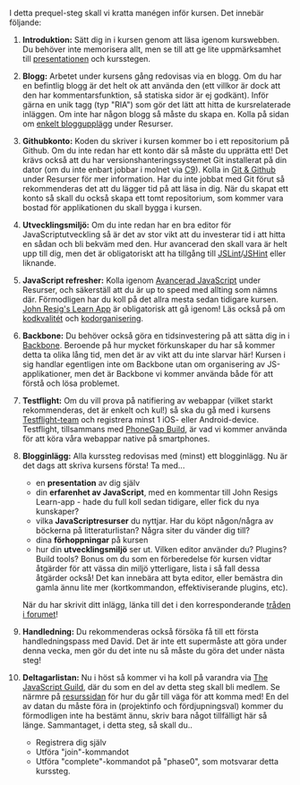 I detta prequel-steg skall vi kratta manégen inför kursen. Det innebär följande:


1.  **Introduktion:** Sätt dig in i kursen genom att läsa igenom kurswebben. Du behöver inte memorisera allt, men se till att ge lite uppmärksamhet till [presentationen][12] och kursstegen.
1.  **Blogg:** Arbetet under kursens gång redovisas via en blogg. Om du har en befintlig blogg är det helt ok att använda den (ett villkor är dock att den har kommentarsfunktion, så statiska sidor är ej godkänt). Inför gärna en unik tagg (typ "RIA") som gör det lätt att hitta de kursrelaterade inläggen. Om inte har någon blogg så måste du skapa en. Kolla på sidan om [enkelt bloggupplägg][1] under Resurser.
2.  **Githubkonto:** Koden du skriver i kursen kommer bo i ett repositorium på Github. Om du inte redan har ett konto där så måste du upprätta ett! Det krävs också att du har versionshanteringssystemet Git installerat på din dator (om du inte enbart jobbar i molnet via [C9][2]). Kolla in [Git &amp; Github][3] under Resurser för mer information. Har du inte jobbat med Git förut så rekommenderas det att du lägger tid på att läsa in dig. När du skapat ett konto så skall du också skapa ett tomt repositorium, som kommer vara bostad för applikationen du skall bygga i kursen.
4.  **Utvecklingsmiljö:** Om du inte redan har en bra editor för JavaScriptutveckling så är det av stor vikt att du investerar tid i att hitta en sådan och bli bekväm med den. Hur avancerad den skall vara är helt upp till dig, men det är obligatoriskt att ha tillgång till [JSLint][5]/[JSHint][6] eller liknande.
5.  **JavaScript refresher:** Kolla igenom [Avancerad JavaScript][7] under Resurser, och säkerställ att du är up to speed med allting som nämns där. Förmodligen har du koll på det allra mesta sedan tidigare kursen. [John Resig's Learn App][8]&nbsp;är obligatorisk att gå igenom! Läs också på om [kodkvalitét][9] och [kodorganisering][10].
5.  **Backbone:** Du behöver också göra en tidsinvestering på att sätta dig in i [Backbone][16]. Beroende på hur mycket förkunskaper du har så kommer detta ta olika lång tid, men det är av vikt att du inte slarvar här! Kursen i sig handlar egentligen inte om Backbone utan om organisering av JS-applikationer, men det är Backbone vi kommer använda både för att förstå och lösa problemet.
5.  **Testflight:** Om du vill prova på natifiering av webappar (vilket starkt rekommenderas, det är enkelt och kul!) så ska du gå med i kursens [Testflight-team][17] och registrera minst 1 iOS- eller Android-device. Testflight, tillsammans med [PhoneGap Build][18], är vad vi kommer använda för att köra våra webappar native på smartphones.

6.  **Blogginlägg:** Alla kurssteg redovisas med (minst) ett blogginlägg. Nu är det dags att skriva kursens första! Ta med...
    *   en **presentation** av dig själv
    *   din **erfarenhet av JavaScript**, med en kommentar till John Resigs Learn-app - hade du full koll sedan tidigare, eller fick du nya kunskaper?
    *   vilka **JavaScriptresurser** du nyttjar. Har du köpt någon/några av böckerna på litteraturlistan? Några siter du vänder dig till?
    *   dina **förhoppningar** på kursen
    *   hur din **utvecklingsmiljö** ser ut. Vilken editor använder du? Plugins? Build tools? Bonus om du som en förberedelse för kursen vidtar åtgärder för att vässa din miljö ytterligare, lista i så fall dessa åtgärder också! Det kan innebära att byta editor, eller bemästra din gamla ännu lite mer (kortkommandon, effektiviserande plugins, etc).

    När du har skrivit ditt inlägg, länka till det i den korresponderande [tråden i forumet][13]!

7.  **Handledning:** Du rekommenderas också försöka få till ett första handledningspass med David. Det är inte ett supermåste att göra under denna vecka, men gör du det inte nu så måste du göra det under nästa steg!

7.  **Deltagarlistan:** Nu i höst så kommer vi ha koll på varandra via [The JavaScript Guild][14], där du som en del av detta steg skall bli medlem. Se närmre på [resurssidan][15] för hur du går till väga för att komma med! En del av datan du måste föra in (projektinfo och fördjupningsval) kommer du förmodligen inte ha bestämt ännu, skriv bara något tillfälligt här så länge. Sammantaget, i detta steg, så skall du..
    *    Registrera dig själv
    *    Utföra "join"-kommandot
    *    Utföra "complete"-kommandot på "phase0", som motsvarar detta kurssteg.

 [1]: http://coursepress.lnu.se/kurs/ria-utveckling-med-javascript/enkelt-bloggupplagg/ "Enkelt bloggupplägg"
 [2]: http://coursepress.lnu.se/kurs/ria-utveckling-med-javascript/cloud9-editor/
 [3]: http://coursepress.lnu.se/kurs/ria-utveckling-med-javascript/git-github/ "Git &amp; Github"
 [4]: https://github.com/krawaller/riadeltagare2013/
 [5]: http://www.jslint.com
 [6]: http://www.jshint.com
 [7]: http://coursepress.lnu.se/kurs/ria-utveckling-med-javascript/asynchronous-javascript/ "Avancerad JavaScript"
 [8]: http://ejohn.org/apps/learn "Learn"
 [9]: https://coursepress.lnu.se/kurs/ria-utveckling-med-javascript/kodkvalitet/
 [10]: https://coursepress.lnu.se/kurs/ria-utveckling-med-javascript/kodorganisering/ 
 [11]: https://coursepress.lnu.se/kurs/ria-utveckling-med-javascript/steg-2-hello-world/
 [12]: https://coursepress.lnu.se/kurs/ria-utveckling-med-javascript/om/
 [13]: https://coursepress.lnu.se/grupper/ria-utveckling-med-javascript-ht13/forum/topic/steg-0-kratta-manegen-1/
 [14]: http://krawaller.github.io/riacastle/
 [15]: https://coursepress.lnu.se/kurs/ria-utveckling-med-javascript/guilden/
 [16]: https://coursepress.lnu.se/kurs/ria-utveckling-med-javascript/backbone/
 [17]: https://coursepress.lnu.se/kurs/ria-utveckling-med-javascript/testflight/
 [18]: https://coursepress.lnu.se/kurs/ria-utveckling-med-javascript/phonegapbuild/


 